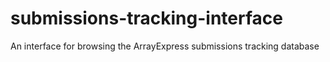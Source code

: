 # submissions-tracking-interface
An interface for browsing the ArrayExpress submissions tracking database
